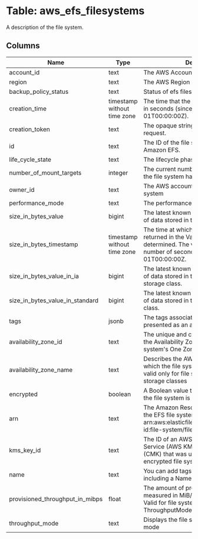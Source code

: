 
# Table: aws_efs_filesystems
A description of the file system.
## Columns
| Name        | Type           | Description  |
| ------------- | ------------- | -----  |
|account_id|text|The AWS Account ID of the resource.|
|region|text|The AWS Region of the resource.|
|backup_policy_status|text|Status of efs filesystem's backup policy|
|creation_time|timestamp without time zone|The time that the file system was created, in seconds (since 1970-01-01T00:00:00Z). |
|creation_token|text|The opaque string specified in the request. |
|id|text|The ID of the file system, assigned by Amazon EFS. |
|life_cycle_state|text|The lifecycle phase of the file system. |
|number_of_mount_targets|integer|The current number of mount targets that the file system has|
|owner_id|text|The AWS account that created the file system|
|performance_mode|text|The performance mode of the file system. |
|size_in_bytes_value|bigint|The latest known metered size (in bytes) of data stored in the file system. |
|size_in_bytes_timestamp|timestamp without time zone|The time at which the size of data, returned in the Value field, was determined. The value is the integer number of seconds since 1970-01-01T00:00:00Z.|
|size_in_bytes_value_in_ia|bigint|The latest known metered size (in bytes) of data stored in the Infrequent Access storage class.|
|size_in_bytes_value_in_standard|bigint|The latest known metered size (in bytes) of data stored in the Standard storage class.|
|tags|jsonb|The tags associated with the file system, presented as an array of Tag objects. |
|availability_zone_id|text|The unique and consistent identifier of the Availability Zone in which the file system's One Zone storage classes exist|
|availability_zone_name|text|Describes the AWS Availability Zone in which the file system is located, and is valid only for file systems using One Zone storage classes|
|encrypted|boolean|A Boolean value that, if true, indicates that the file system is encrypted.|
|arn|text|The Amazon Resource Name (ARN) for the EFS file system, in the format arn:aws:elasticfilesystem:region:account-id:file-system/file-system-id|
|kms_key_id|text|The ID of an AWS Key Management Service (AWS KMS) customer master key (CMK) that was used to protect the encrypted file system.|
|name|text|You can add tags to a file system, including a Name tag|
|provisioned_throughput_in_mibps|float|The amount of provisioned throughput, measured in MiB/s, for the file system. Valid for file systems using ThroughputMode set to provisioned.|
|throughput_mode|text|Displays the file system's throughput mode|
